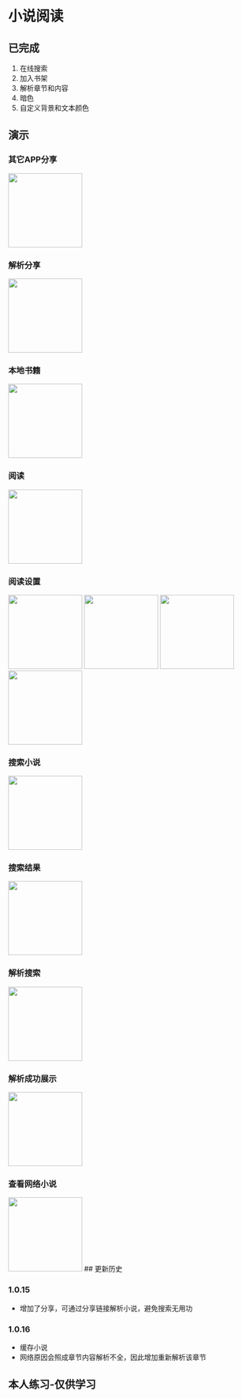 # 小说阅读

## 已完成

1. 在线搜索
2. 加入书架
3. 解析章节和内容
4. 暗色
5. 自定义背景和文本颜色

## 演示

### 其它APP分享
<img src="https://github.com/woshilll/woshilll_files/blob/main/book_app/shared.jpg?raw=true" width="150" alt=""/>

### 解析分享

<img src="https://github.com/woshilll/woshilll_files/blob/main/book_app/parse_share.jpg?raw=true" width="150" alt=""/>

### 本地书籍

<img src="https://github.com/woshilll/woshilll_files/blob/main/book_app/local_book.jpg?raw=true" width="150" alt=""/>

### 阅读
<img src="https://github.com/woshilll/woshilll_files/blob/main/book_app/read.jpg?raw=true" width="150" alt=""/>

### 阅读设置

<img src="https://github.com/woshilll/woshilll_files/blob/main/book_app/read_setting.jpg?raw=true" width="150" alt=""/>
<img src="https://github.com/woshilll/woshilll_files/blob/main/book_app/read_setting_1.jpg?raw=true" width="150" alt=""/>
<img src="https://github.com/woshilll/woshilll_files/blob/main/book_app/read_setting_2.jpg?raw=true" width="150" alt=""/>
<img src="https://github.com/woshilll/woshilll_files/blob/main/book_app/read_menu.jpg?raw=true" width="150" alt=""/>

### 搜索小说

<img src="https://github.com/woshilll/woshilll_files/blob/main/book_app/search.jpg?raw=true" width="150" alt=""/>

### 搜索结果

<img src="https://github.com/woshilll/woshilll_files/blob/main/book_app/search_value.jpg?raw=true" width="150" alt=""/>

### 解析搜索

<img src="https://github.com/woshilll/woshilll_files/blob/main/book_app/search_parse.jpg?raw=true" width="150" alt=""/>

### 解析成功展示

<img src="https://github.com/woshilll/woshilll_files/blob/main/book_app/parse_success.jpg?raw=true" width="150" alt=""/>

### 查看网络小说

<img src="https://github.com/woshilll/woshilll_files/blob/main/book_app/read_html_book.jpg?raw=true" width="150" alt=""/>
## 更新历史

### 1.0.15
- 增加了分享，可通过分享链接解析小说，避免搜索无用功

### 1.0.16
- 缓存小说
- 网络原因会照成章节内容解析不全，因此增加重新解析该章节
## 本人练习-仅供学习
